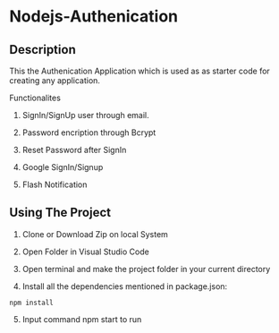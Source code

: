 # Nodejs-Authenication

## Description

This the Authenication Application which is used as as starter code for creating any application.

Functionalites

1. SignIn/SignUp user through email.

2. Password encription through Bcrypt

3. Reset Password after SignIn

4. Google SignIn/Signup 

5. Flash Notification


## Using The Project

1. Clone or Download Zip on local System

2. Open Folder in Visual Studio Code

3. Open terminal and make the project folder in your current directory

4. Install all the dependencies mentioned in package.json:

```
npm install
```

5. Input command npm start to run





